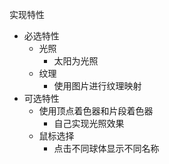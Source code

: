 实现特性
+ 必选特性
    + 光照
        + 太阳为光照
    + 纹理
        + 使用图片进行纹理映射
+ 可选特性
    + 使用顶点着色器和片段着色器
        + 自己实现光照效果
    + 鼠标选择
        + 点击不同球体显示不同名称